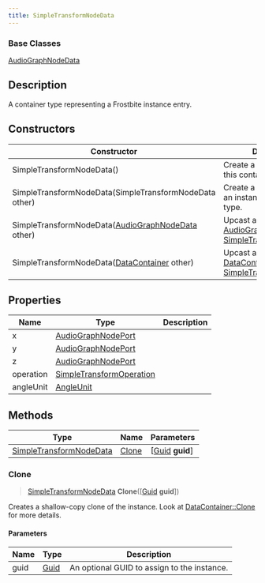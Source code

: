 ```yaml
---
title: SimpleTransformNodeData
---
```

### Base Classes

[AudioGraphNodeData](/vext/ref/fb/audiographnodedata/)

## Description

A container type representing a Frostbite instance entry.

## Constructors

| Constructor                                                                        | Description                                                                                                                           |
| ---------------------------------------------------------------------------------- | ------------------------------------------------------------------------------------------------------------------------------------- |
| SimpleTransformNodeData()                                                          | Create a new instance of this container type.                                                                                         |
| SimpleTransformNodeData(SimpleTransformNodeData other)                             | Create a reference copy of an instance of the same type.                                                                              |
| SimpleTransformNodeData([AudioGraphNodeData](/vext/ref/fb/audiographnodedata/) other)            | Upcast an instance of type [AudioGraphNodeData](/vext/ref/fb/audiographnodedata/) to [SimpleTransformNodeData](/vext/ref/fb/simpletransformnodedata/).            |
| SimpleTransformNodeData([DataContainer](/vext/ref/shared/class/datacontainer) other) | Upcast an instance of type [DataContainer](/vext/ref/shared/class/datacontainer) to [SimpleTransformNodeData](/vext/ref/fb/simpletransformnodedata/). |

## Properties

| Name      | Type                                                 | Description |
| --------- | ---------------------------------------------------- | ----------- |
| x         | [AudioGraphNodePort](/vext/ref/fb/audiographnodeport/)             |             |
| y         | [AudioGraphNodePort](/vext/ref/fb/audiographnodeport/)             |             |
| z         | [AudioGraphNodePort](/vext/ref/fb/audiographnodeport/)             |             |
| operation | [SimpleTransformOperation](/vext/ref/fb/simpletransformoperation/) |             |
| angleUnit | [AngleUnit](/vext/ref/fb/angleunit/)                               |             |

## Methods

| Type                                               | Name            | Parameters                                     |
| -------------------------------------------------- | --------------- | ---------------------------------------------- |
| [SimpleTransformNodeData](/vext/ref/fb/simpletransformnodedata/) | [Clone](#clone) | \[[Guid](/vext/ref/shared/class/guid) **guid**\] |

### Clone

> [SimpleTransformNodeData](/vext/ref/fb/simpletransformnodedata/) **Clone**(\[[Guid](/vext/ref/shared/class/guid) **guid**\])

Creates a shallow-copy clone of the instance. Look at [DataContainer::Clone](/vext/ref/shared/class/datacontainer#clone) for more details.

#### Parameters

| Name | Type         | Description                                 |
| ---- | ------------ | ------------------------------------------- |
| guid | [Guid](/vext/ref/shared/class/guid/) | An optional GUID to assign to the instance. |

